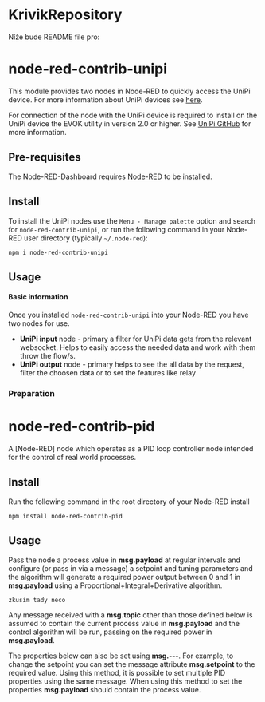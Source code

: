 # KrivikRepository
Níže bude README file pro:

# node-red-contrib-unipi
This module provides two nodes in Node-RED to quickly access the UniPi device. For more information about UniPi devices see <a href="https://www.unipi.technology/">here</a>.

For connection of the node with the UniPi device is required to install on the UniPi device the EVOK utility in version 2.0 or higher. See <a href="https://github.com/UniPiTechnology/evok">UniPi GitHub</a> for more information.

## Pre-requisites

The Node-RED-Dashboard requires <a href="https://nodered.org">Node-RED</a> to be installed.

## Install

To install the UniPi nodes use the `Menu - Manage palette` option and search for `node-red-contrib-unipi`, or run the following command in your Node-RED user directory (typically `~/.node-red`):

    npm i node-red-contrib-unipi

## Usage
#### Basic information
Once you installed `node-red-contrib-unipi` into your Node-RED you have two nodes for use.

   - **UniPi input** node - primary a filter for UniPi data gets from the relevant websocket. Helps to easily access the needed data and work with them throw the flow/s.
   - **UniPi output** node - primary helps to see the all data by the request, filter the choosen data or to set the features like relay 
### Preparation








node-red-contrib-pid
=====================

A [Node-RED] node which operates as a PID loop controller node intended for the control of real world processes.


Install
-------

Run the following command in the root directory of your Node-RED install

    npm install node-red-contrib-pid


Usage
-----

Pass the node a process value in **msg.payload** at regular intervals and configure (or pass in via a message) a setpoint and tuning parameters and the algorithm will generate a required power output between 0 and 1 in **msg.payload** using a Proportional+Integral+Derivative algorithm.

    zkusim tady neco
    
Any message received with a **msg.topic** other than those defined below is assumed to contain the current process value in **msg.payload** and the control algorithm will be run, passing on the required power in **msg.payload**.

The properties below can also be set using **msg.---**. For example, to change the setpoint you can set the message attribute **msg.setpoint** to the required value. Using this method, it is possible to set multiple PID properties using the same message. When using this method to set the properties **msg.payload** should contain the process value.
